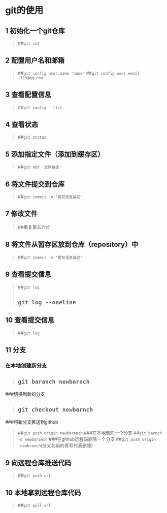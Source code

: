 # git的使用
## 1  初始化一个git仓库 
> ##`git int`	

## 2  配置用户名和邮箱
>##`git config user.name 'name'`
>##`git config user.email '123@qq.com'`

## 3  查看配置信息
>##`git config --list`

## 4  查看状态
>##`git status`

## 5  添加指定文件（添加到缓存区）
>##`git add '文件路径'`

## 6  将文件提交到仓库
>##`git commit -m '提交信息描述'`

## 7  修改文件
>##重复第五六步


## 8 将文件从暂存区放到仓库（repository）中
>##`git commit -m '提交信息描述'`


## 9 查看提交信息
>##`git log`
>## `git log --oneline`

## 10 查看提交信息
>##`git log`

## 11 分支
### 在本地创建新分支
>## `git baranch newbarnch`
###切换到新的分支
>## `git checkout newbarnch`
###将新分支推送到github
>##`git push origin newbaranch`
###在本地删除一个分支
>##`git barnch -d newbaranch`
>###在github远程端删除一个分支
>##`git push origin :newbranch`(分支名前的冒号代表删除)

## 9 向远程仓库推送代码
>##`git push url`

## 10 本地拿到远程仓库代码
>##`git pull url`
